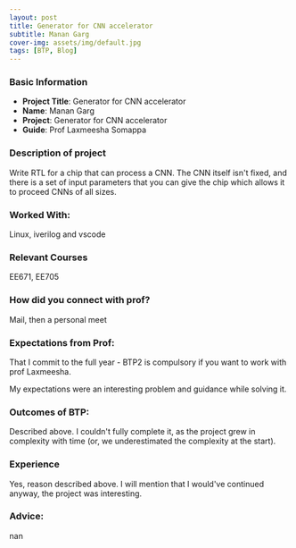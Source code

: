 ```yaml
---
layout: post
title: Generator for CNN accelerator
subtitle: Manan Garg 
cover-img: assets/img/default.jpg
tags: [BTP, Blog]
---
```


### Basic Information

- **Project Title**: Generator for CNN accelerator
- **Name**: Manan Garg 
- **Project**: Generator for CNN accelerator
- **Guide**: Prof Laxmeesha Somappa

### Description of project

Write RTL for a chip that can process a CNN. The CNN itself isn't fixed, and there is a set of input parameters that you can give the chip which allows it to proceed CNNs of all sizes.

### Worked With:

Linux, iverilog and vscode

### Relevant Courses

EE671, EE705

### How did you connect with prof?

Mail, then a personal meet

### Expectations from Prof:

That I commit to the full year - BTP2 is compulsory if you want to work with prof Laxmeesha.

My expectations were an interesting problem and guidance while solving it.

### Outcomes of BTP:

Described above. I couldn't fully complete it, as the project grew in complexity with time (or, we underestimated the complexity at the start).

### Experience

Yes, reason described above. I will mention that I would've continued anyway, the project was interesting.

### Advice:

nan

